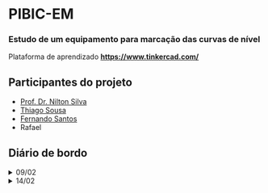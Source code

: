 # PIBIC-EM
### Estudo de um equipamento para marcação das curvas de nível

Plataforma de aprendizado **<https://www.tinkercad.com/>**

## Participantes do projeto
- [Prof. Dr. Nilton Silva](https://github.com/NiltonSilva10/)
- [Thiago Sousa](https://github.com/thiagosousa81)
- [Fernando Santos](https://github.com/aglomera)
- Rafael


## Diário de bordo

<details><summary>09/02</summary>

- Connhecemos a plataforma **<https://www.tinkercad.com/>**
- Criamos alguns [códigos](https://github.com/NiltonSilva10/PIBIC-EM/tree/main/C%C3%B3digos/09.02)
- Criamos o Git-Hub do PIBIC-EM

</details>

<details><summary>14/02</summary>

- Criamos a [lista de pendências]()
- 

</details>
